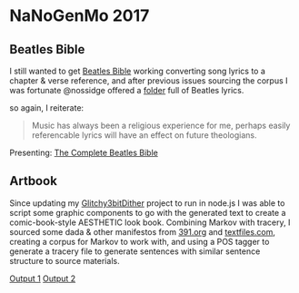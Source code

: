 NaNoGenMo 2017
==============


Beatles Bible
------------

I still wanted to get [Beatles Bible][1] working converting song lyrics to a
chapter &amp; verse reference, and after previous issues sourcing the corpus I
was fortunate @nossidge offered a [folder][3] full of Beatles lyrics.

so again, I reiterate:

> Music has always been a religious experience for me, perhaps easily
> referencable lyrics will have an effect on future theologians.

Presenting: [The Complete Beatles Bible][6]



Artbook
-------

Since updating my [Glitchy3bitDither][2] project to run in node.js I was able
to script some graphic components to go with the generated text to create a
comic-book-style AESTHETIC look book. Combining Markov with tracery, I sourced
some dada &amp; other manifestos from [391.org][4] and [textfiles.com][5],
creating a corpus for Markov to work with, and using a POS tagger to generate a
tracery file to generate sentences with similar sentence structure to source
materials.

[Output 1][7]
[Output 2][8]


[1]: http://JKirchartz.com/NaNoGenMo/2016
[2]: https://github.com/JKirchartz/Glitchy3bitdither
[3]: https://mega.nz/#!ASBxRYrA!Ko01ovAqYRuPAKDuhj1V5-HpJ7eWe21OilyEelSCXpg
[4]: http://391.org/dada-manifestos.html
[5]: http://textfiles.com/directory.html
[6]: http://JKirchartz.com/NaNoGenMo/2017/BeatlesBible/index.html
[7]: http://JKirchartz.com/NaNoGenMo/2017/Artbook/one/index.html
[8]: http://JKirchartz.com/NaNoGenMo/2017/Artbook/two/index.html
